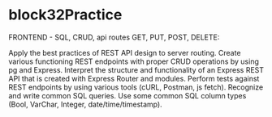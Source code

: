 # block32Practice
FRONTEND - SQL, CRUD, api routes GET, PUT, POST, DELETE:

Apply the best practices of REST API design to server routing.
Create various functioning REST endpoints with proper CRUD operations by using pg and Express.
Interpret the structure and functionality of an Express REST API that is created with Express Router and modules.
Perform tests against REST endpoints by using various tools (cURL, Postman, js fetch).
Recognize and write common SQL queries.
Use some common SQL column types (Bool, VarChar, Integer, date/time/timestamp).
